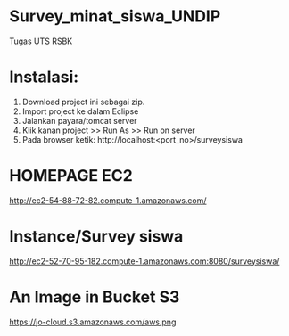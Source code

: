 # Survey_minat_siswa_UNDIP
Tugas UTS RSBK

# Instalasi:
1. Download project ini sebagai zip.
2. Import project ke dalam Eclipse
3. Jalankan payara/tomcat server
4. Klik kanan project >> Run As >> Run on server
5. Pada browser ketik: http://localhost:<port_no>/surveysiswa

# HOMEPAGE EC2
http://ec2-54-88-72-82.compute-1.amazonaws.com/

# Instance/Survey siswa
http://ec2-52-70-95-182.compute-1.amazonaws.com:8080/surveysiswa/

# An Image in Bucket S3
https://jo-cloud.s3.amazonaws.com/aws.png
